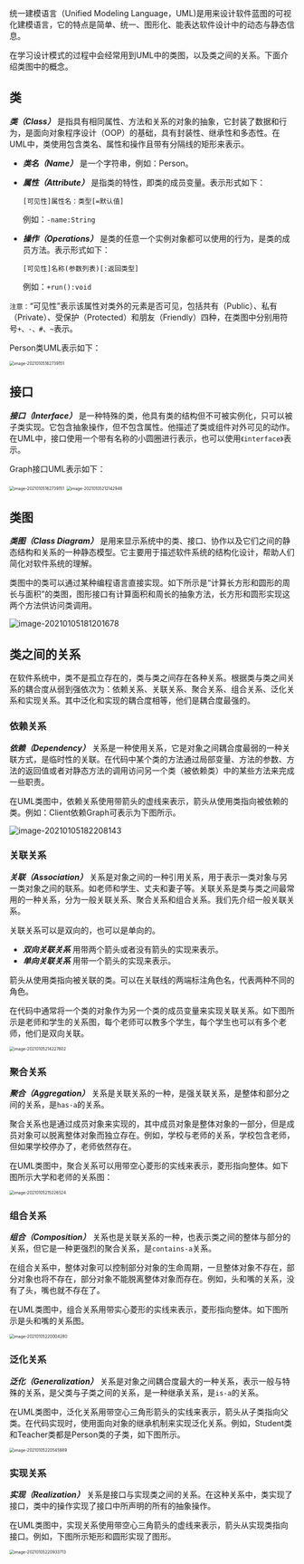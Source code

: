 统一建模语言（Unified Modeling Language，UML)是用来设计软件蓝图的可视化建模语言，它的特点是简单、统一、图形化、能表达软件设计中的动态与静态信息。



在学习设计模式的过程中会经常用到UML中的类图，以及类之间的关系。下面介绍类图中的概念。

## 类

***类（Class）*** 是指具有相同属性、方法和关系的对象的抽象，它封装了数据和行为，是面向对象程序设计（OOP）的基础，具有封装性、继承性和多态性。在UML中，类使用包含类名、属性和操作且带有分隔线的矩形来表示。

- ***类名（Name）*** 是一个字符串，例如：Person。

- ***属性（Attribute）*** 是指类的特性，即类的成员变量。表示形式如下：

    `[可见性]属性名：类型[=默认值]` 	

    例如：```-name:String```

- ***操作（Operations）*** 是类的任意一个实例对象都可以使用的行为，是类的成员方法。表示形式如下：

    `[可见性]名称(参数列表)[:返回类型]`

    例如：```+run():void```

`注意：`“可见性”表示该属性对类外的元素是否可见，包括共有（Public）、私有（Private）、受保护（Protected）和朋友（Friendly）四种，在类图中分别用符号`+、-、#、~`表示。



Person类UML表示如下：

<img src="images/image-20210105161348424.png" alt="image-20210105162739151" style="zoom:50%;" />



## 接口

***接口（Interface）*** 是一种特殊的类，他具有类的结构但不可被实例化，只可以被子类实现。它包含抽象操作，但不包含属性。他描述了类或组件对外可见的动作。在UML中，接口使用一个带有名称的小圆圈进行表示，也可以使用`《interface》`表示。

Graph接口UML表示如下：

<img src="images/image-20210105162739151.png" alt="image-20210105162739151" style="zoom:50%;" />

<img src="images/image-20210105212142946.png" alt="image-20210105212142946" style="zoom:50%;" />

## 类图

***类图（Class Diagram）*** 是用来显示系统中的类、接口、协作以及它们之间的静态结构和关系的一种静态模型。它主要用于描述软件系统的结构化设计，帮助人们简化对软件系统的理解。



类图中的类可以通过某种编程语言直接实现。如下所示是“计算长方形和圆形的周长与面积”的类图，图形接口有计算面积和周长的抽象方法，长方形和圆形实现这两个方法供访问类调用。

![image-20210105181201678](images/image-20210105181201678.png)



## 类之间的关系

在软件系统中，类不是孤立存在的，类与类之间存在各种关系。根据类与类之间关系的耦合度从弱到强依次为：依赖关系、关联关系、聚合关系、组合关系、泛化关系和实现关系。其中泛化和实现的耦合度相等，他们是耦合度最强的。

### 依赖关系

***依赖（Dependency）*** 关系是一种使用关系，它是对象之间耦合度最弱的一种关联方式，是临时性的关联。在代码中某个类的方法通过局部变量、方法的参数、方法的返回值或者对静态方法的调用访问另一个类（被依赖类）中的某些方法来完成一些职责。



在UML类图中，依赖关系使用带箭头的虚线来表示，箭头从使用类指向被依赖的类。例如：Client依赖Graph可表示为下图所示。

![image-20210105182208143](images/image-20210105182208143.png)



### 关联关系

***关联（Association）*** 关系是对象之间的一种引用关系，用于表示一类对象与另一类对象之间的联系。如老师和学生、丈夫和妻子等。关联关系是类与类之间最常用的一种关系，分为一般关联关系、聚合关系和组合关系。我们先介绍一般关联关系。



关联关系可以是双向的，也可以是单向的。

- ***双向关联关系*** 用带两个箭头或者没有箭头的实现来表示。
- ***单向关联关系*** 用带一个箭头的实现来表示。

箭头从使用类指向被关联的类。可以在关联线的两端标注角色名，代表两种不同的角色。



在代码中通常将一个类的对象作为另一个类的成员变量来实现关联关系。如下图所示是老师和学生的关系图，每个老师可以教多个学生，每个学生也可以有多个老师，他们是双向关联。

<img src="images/image-20210105214227602.png" alt="image-20210105214227602" style="zoom:50%;" />



### 聚合关系

***聚合（Aggregation）*** 关系是关联关系的一种，是强关联关系，是整体和部分之间的关系，是`has-a`的关系。



聚合关系也是通过成员对象来实现的，其中成员对象是整体对象的一部分，但是成员对象可以脱离整体对象而独立存在。例如，学校与老师的关系，学校包含老师，但如果学校停办了，老师依然存在。



在UML类图中，聚合关系可以用带空心菱形的实线来表示，菱形指向整体。如下图所示大学和老师的关系图：

<img src="images/image-20210105215226524.png" alt="image-20210105215226524" style="zoom:50%;" />



### 组合关系

***组合（Composition）*** 关系也是关联关系的一种，也表示类之间的整体与部分的关系，但它是一种更强烈的聚合关系，是`contains-a`关系。



在组合关系中，整体对象可以控制部分对象的生命周期，一旦整体对象不存在，部分对象也将不存在，部分对象不能脱离整体对象而存在。例如，头和嘴的关系，没有了头，嘴也就不存在了。



在UML类图中，组合关系用带实心菱形的实线来表示，菱形指向整体。如下图所示是头和嘴的关系图。

<img src="images/image-20210105220004280.png" alt="image-20210105220004280" style="zoom:50%;" />



### 泛化关系

***泛化（Generalization）*** 关系是对象之间耦合度最大的一种关系，表示一般与特殊的关系，是父类与子类之间的关系，是一种继承关系，是`is-a`的关系。



在UML类图中，泛化关系用带空心三角形箭头的实线来表示，箭头从子类指向父类。在代码实现时，使用面向对象的继承机制来实现泛化关系。例如，Student类和Teacher类都是Person类的子类，如下图所示。

<img src="images/image-20210105220545889.png" alt="image-20210105220545889" style="zoom:50%;" />



### 实现关系

***实现（Realization）*** 关系是接口与实现类之间的关系。在这种关系中，类实现了接口，类中的操作实现了接口中所声明的所有的抽象操作。



在UML类图中，实现关系使用带空心三角箭头的虚线来表示，箭头从实现类指向接口。例如，下图所示矩形和圆形实现了图形。

<img src="images/image-20210105220933713.png" alt="image-20210105220933713" style="zoom:50%;" />




















